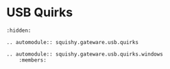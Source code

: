# USB Quirks

```{toctree}
:hidden:

```

```{eval-rst}
.. automodule:: squishy.gateware.usb.quirks

```

```{eval-rst}
.. automodule:: squishy.gateware.usb.quirks.windows
	:members:
```
